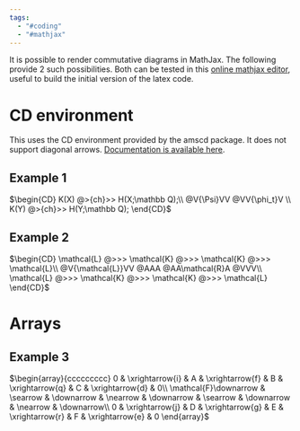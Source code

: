 ```yaml
---
tags:
  - "#coding"
  - "#mathjax"
---
```

It is possible to render commutative diagrams in MathJax. The following provide 2 such possibilities. Both can be tested in this [online mathjax editor](https://cortexjs.io/mathlive/demo/), useful to build the initial version of the latex code.

# CD environment
This uses the CD environment provided by the amscd package. It does not support diagonal arrows. [Documentation is available here](https://www.latex-project.org/help/documentation/amsldoc.pdf).

## Example 1
$\begin{CD} K(X) @>{ch}>> H(X;\mathbb Q);\\ @V{\Psi}VV @VV{\phi_t}V \\ K(Y) @>{ch}>> H(Y;\mathbb Q); \end{CD}$

## Example 2
$\begin{CD} \mathcal{L} @>>> \mathcal{K} @>>> \mathcal{K} @>>> \mathcal{L}\\ @V{\mathcal{L}}VV @AAA @AA\mathcal{R}A @VVV\\ \mathcal{L} @>>> \mathcal{K} @>>> \mathcal{K} @>>> \mathcal{L} \end{CD}$

# Arrays


## Example 3
$\begin{array}{ccccccccc} 0 & \xrightarrow{i} & A & \xrightarrow{f} & B & \xrightarrow{q} & C & \xrightarrow{d} & 0\\ \mathcal{F}\downarrow & \searrow & \downarrow & \nearrow & \downarrow & \searrow & \downarrow & \nearrow & \downarrow\\ 0 & \xrightarrow{j} & D & \xrightarrow{g} & E & \xrightarrow{r} & F & \xrightarrow{e} & 0 \end{array}$
